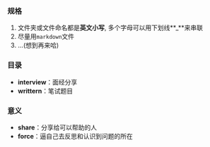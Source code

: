 ### 规格
1. 文件夹或文件命名都是**英文小写**, 多个字母可以用下划线**_**来串联
2. 尽量用`markdown`文件
3. ...(想到再来哈)

### 目录
* **interview**：面经分享
* **writtern**：笔试题目

### 意义
* **share**：分享给可以帮助的人
* **force**：逼自己去反思和认识到问题的所在

